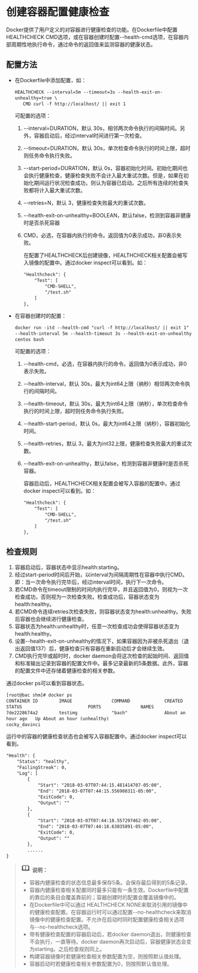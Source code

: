 # 创建容器配置健康检查<a name="ZH-CN_TOPIC_0184808228"></a>

Docker提供了用户定义的对容器进行健康检查的功能。在Dockerfile中配置HEALTHCHECK CMD选项，或在容器创建时配置--health-cmd选项，在容器内部周期性地执行命令，通过命令的返回值来监测容器的健康状态。

## 配置方法<a name="zh-cn_topic_0182302402_section20733184718277"></a>

-   在Dockerfile中添加配置，如：

    ```
    HEALTHCHECK --interval=5m --timeout=3s --health-exit-on-unhealthy=true \
       CMD curl -f http://localhost/ || exit 1
    ```

    可配置的选项：

    1.  --interval=DURATION，默认 30s，相邻两次命令执行的间隔时间。另外，容器启动后，经过interval时间进行第一次检查。
    2.  --timeout=DURATION，默认 30s，单次检查命令执行的时间上限，超时则任务命令执行失败。
    3.  --start-period=DURATION，默认 0s，容器初始化时间。初始化期间也会执行健康检查，健康检查失败不会计入最大重试次数。但是，如果在初始化期间运行状况检查成功，则认为容器已启动。之后所有连续的检查失败都将计入最大重试次数。
    4.  --retries=N，默认 3，健康检查失败最大的重试次数。
    5.  --health-exit-on-unhealthy=BOOLEAN，默认false，检测到容器非健康时是否杀死容器
    6.  CMD，必选，在容器内执行的命令。返回值为0表示成功，非0表示失败。

        在配置了HEALTHCHECK后创建镜像，HEALTHCHECK相关配置会被写入镜像的配置中。通过docker inspect可以看到。如：

        ```
        "Healthcheck": {
            "Test": [
                "CMD-SHELL",
                "/test.sh"
            ]
        },
        ```


-   在容器创建时的配置：

    ```
    docker run -itd --health-cmd "curl -f http://localhost/ || exit 1" --health-interval 5m --health-timeout 3s --health-exit-on-unhealthy centos bash
    ```

    可配置的选项：

    1.  --health-cmd，必选，在容器内执行的命令。返回值为0表示成功，非0表示失败。
    2.  --health-interval，默认 30s，最大为int64上限（纳秒）相邻两次命令执行的间隔时间。
    3.  --health-timeout，默认 30s，最大为int64上限（纳秒），单次检查命令执行的时间上限，超时则任务命令执行失败。
    4.  --health-start-period，默认 0s，最大为int64上限（纳秒），容器初始化时间。
    5.  --health-retries，默认 3，最大为int32上限，健康检查失败最大的重试次数。
    6.  --health-exit-on-unhealthy，默认false，检测到容器非健康时是否杀死容器。

        容器启动后，HEALTHCHECK相关配置会被写入容器的配置中。通过docker inspect可以看到。如：

        ```
        "Healthcheck": {
            "Test": [
                "CMD-SHELL",
                "/test.sh"
            ]
        },
        ```



## 检查规则<a name="zh-cn_topic_0182302402_section11838258122711"></a>

1.  容器启动后，容器状态中显示health:starting。
2.  经过start-period时间后开始，以interval为间隔周期性在容器中执行CMD。即：当一次命令执行完毕后，经过interval时间，执行下一次命令。
3.  若CMD命令在timeout限制的时间内执行完毕，并且返回值为0，则视为一次检查成功，否则视为一次检查失败。检查成功后，容器状态变为health:healthy。
4.  若CMD命令连续retries次检查失败，则容器状态变为health:unhealthy。失败后容器也会继续进行健康检查。
5.  容器状态为health:unhealthy时，任意一次检查成功会使得容器状态变为health:healthy。
6.  设置--health-exit-on-unhealthy的情况下，如果容器因为非被杀死退出（退出返回值137）后，健康检查只有容器在重新启动后才会继续生效。
7.  CMD执行完毕或超时时，docker daemon会将这次检查的起始时间、返回值和标准输出记录到容器的配置文件中。最多记录最新的5条数据。此外，容器的配置文件中还存储着健康检查的相关参数。

通过docker ps可以看到容器状态。

```
[root@bac shm]# docker ps
CONTAINER ID        IMAGE               COMMAND             CREATED             STATUS                         PORTS               NAMES
7de2228674a2        testimg             "bash"              About an hour ago   Up About an hour (unhealthy)                       cocky_davinci
```

运行中的容器的健康检查状态也会被写入容器配置中。通过docker inspect可以看到。

```
"Health": {
    "Status": "healthy",
    "FailingStreak": 0,
    "Log": [
        {
            "Start": "2018-03-07T07:44:15.481414707-05:00",
            "End": "2018-03-07T07:44:15.556908311-05:00",
            "ExitCode": 0,
            "Output": ""
        },
        {
            "Start": "2018-03-07T07:44:18.557297462-05:00",
            "End": "2018-03-07T07:44:18.63035891-05:00",
            "ExitCode": 0,
            "Output": ""
        },
        ......
}
```

>![](public_sys-resources/icon-note.gif) **说明：**   
>-   容器内健康检查的状态信息最多保存5条。会保存最后得到的5条记录。  
>-   容器内健康检查相关配置同时最多只能有一条生效。Dockerfile中配置的靠后的条目会覆盖靠前的；容器创建时的配置会覆盖镜像中的。  
>-   在Dockerfile中可以通过 HEALTHCHECK NONE来取消引用的镜像中的健康检查配置。在容器运行时可以通过配置--no-healthcheck来取消镜像中的健康检查配置。不允许在启动时同时配置健康检查相关选项与--no-healthcheck选项。  
>-   带有健康检查配置的容器启动后，若docker daemon退出，则健康检查不会执行，一直等待。docker daemon再次启动后，容器健康状态会变为starting。之后检查规则同上。  
>-   构建容器镜像时若健康检查相关参数配置为空，则按照默认值处理。  
>-   容器启动时若健康检查相关参数配置为0，则按照默认值处理。  

